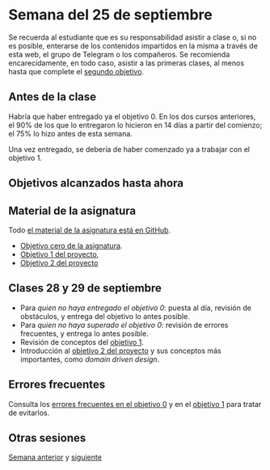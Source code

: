 # Semana del 25 de septiembre


Se recuerda al estudiante que es su responsabilidad asistir a clase o, si no es
posible, enterarse de los contenidos impartidos en la misma a través de esta
web, el grupo de Telegram o los compañeros. Se recomienda encarecidamente, en
todo caso, asistir a las primeras clases, al menos hasta que complete el
[segundo objetivo](http://jj.github.io/IV/documentos/proyecto/2.Modelo).


## Antes de la clase

Habría que haber entregado ya el objetivo 0. En los dos cursos anteriores, el
90% de los que lo entregaron lo hicieron en 14 días a partir del comienzo; el
75% lo hizo antes de esta semana.

Una vez entregado, se debería de haber comenzado ya a trabajar con el objetivo 1.

## Objetivos alcanzados hasta ahora

## Material de la asignatura

Todo [el material de la asignatura está en GitHub](http://jj.github.io/IV).

* [Objetivo cero de la
  asignatura](http://jj.github.io/IV/documentos/proyecto/0.Repositorio).
* [Objetivo 1 del
   proyecto](http://jj.github.io/IV/documentos/proyecto/1.Planificacion),
* [Objetivo 2 del proyecto](http://jj.github.io/IV/documentos/proyecto/2.Modelo)

## Clases 28 y 29 de septiembre

* Para *quien no haya entregado el objetivo 0*: puesta al día, revisión de obstáculos, y entrega del objetivo lo antes posible.
* Para *quien no haya superado el objetivo 0*: revisión de errores frecuentes, y entrega lo antes posible.
* Revisión de conceptos del [objetivo 1](http://jj.github.io/IV/documentos/proyecto/1.Planificacion).
* Introducción al [objetivo 2 del proyecto](http://jj.github.io/IV/documentos/proyecto/2.Modelo) y sus conceptos más importantes, como *domain driven design*.

## Errores frecuentes

Consulta los [errores frecuentes en el objetivo 0](../errores/errores-objetivo-0.md) y en el [objetivo 1](../errores/errores-objetivo-1.md) para
tratar de evitarlos.


## Otras sesiones

[Semana anterior](semana-01.md) y [siguiente](semana-03.md)
